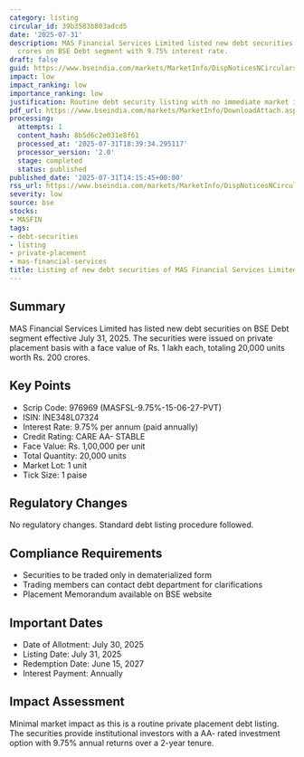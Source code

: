 ```yaml
---
category: listing
circular_id: 39b3583b803adcd5
date: '2025-07-31'
description: MAS Financial Services Limited listed new debt securities worth Rs. 200
  crores on BSE Debt segment with 9.75% interest rate.
draft: false
guid: https://www.bseindia.com/markets/MarketInfo/DispNoticesNCirculars.aspx?Noticeid={63976309-0A50-45DB-BC0D-972D119FDCD1}&noticeno=20250731-31&dt=07/31/2025&icount=31&totcount=60&flag=0
impact: low
impact_ranking: low
importance_ranking: low
justification: Routine debt security listing with no immediate market impact
pdf_url: https://www.bseindia.com/markets/MarketInfo/DownloadAttach.aspx?id=20250731-31&attachedId=
processing:
  attempts: 1
  content_hash: 8b5d6c2e031e8f61
  processed_at: '2025-07-31T18:39:34.295117'
  processor_version: '2.0'
  stage: completed
  status: published
published_date: '2025-07-31T14:15:45+00:00'
rss_url: https://www.bseindia.com/markets/MarketInfo/DispNoticesNCirculars.aspx?Noticeid={63976309-0A50-45DB-BC0D-972D119FDCD1}&noticeno=20250731-31&dt=07/31/2025&icount=31&totcount=60&flag=0
severity: low
source: bse
stocks:
- MASFIN
tags:
- debt-securities
- listing
- private-placement
- mas-financial-services
title: Listing of new debt securities of MAS Financial Services Limited
---
```


## Summary

MAS Financial Services Limited has listed new debt securities on BSE Debt segment effective July 31, 2025. The securities were issued on private placement basis with a face value of Rs. 1 lakh each, totaling 20,000 units worth Rs. 200 crores.

## Key Points

- Scrip Code: 976969 (MASFSL-9.75%-15-06-27-PVT)
- ISIN: INE348L07324
- Interest Rate: 9.75% per annum (paid annually)
- Credit Rating: CARE AA- STABLE
- Face Value: Rs. 1,00,000 per unit
- Total Quantity: 20,000 units
- Market Lot: 1 unit
- Tick Size: 1 paise

## Regulatory Changes

No regulatory changes. Standard debt listing procedure followed.

## Compliance Requirements

- Securities to be traded only in dematerialized form
- Trading members can contact debt department for clarifications
- Placement Memorandum available on BSE website

## Important Dates

- Date of Allotment: July 30, 2025
- Listing Date: July 31, 2025
- Redemption Date: June 15, 2027
- Interest Payment: Annually

## Impact Assessment

Minimal market impact as this is a routine private placement debt listing. The securities provide institutional investors with a AA- rated investment option with 9.75% annual returns over a 2-year tenure.